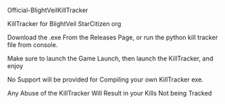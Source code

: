 Official-BlightVeilKillTracker

KillTracker for BlightVeil StarCitizen org

Download the .exe From the Releases Page, or run the python kill tracker file from console.

Make sure to launch the Game Launch, then launch the KillTracker, and enjoy

No Support will be provided for Compiling your own KillTracker exe.

Any Abuse of the KillTracker Will Result in your Kills Not being Tracked
